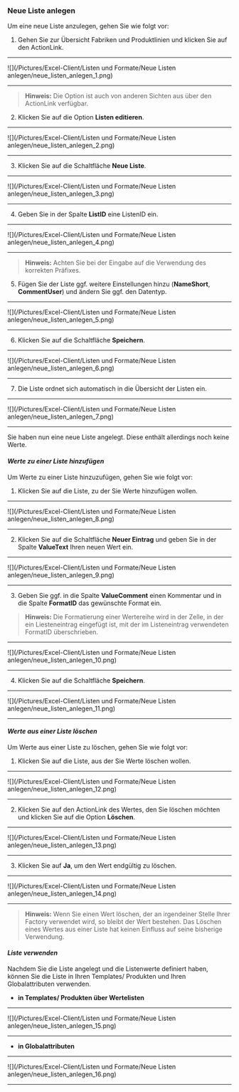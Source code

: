 ### Neue Liste anlegen  

Um eine neue Liste anzulegen, gehen Sie wie folgt vor:  

1) Gehen Sie zur Übersicht Fabriken und Produktlinien und klicken Sie auf den ActionLink.  

---
![](/Pictures/Excel-Client/Listen und Formate/Neue Listen anlegen/neue_listen_anlegen_1.png)

---

> **Hinweis:** Die Option ist auch von anderen Sichten aus über den ActionLink verfügbar.

2) Klicken Sie auf die Option **Listen editieren**.  

---
![](/Pictures/Excel-Client/Listen und Formate/Neue Listen anlegen/neue_listen_anlegen_2.png)

---

3) Klicken Sie auf die Schaltfläche **Neue Liste**.  

---
![](/Pictures/Excel-Client/Listen und Formate/Neue Listen anlegen/neue_listen_anlegen_3.png) 

---
 

4) Geben Sie in der Spalte **ListID** eine ListenID ein.  

---
![](/Pictures/Excel-Client/Listen und Formate/Neue Listen anlegen/neue_listen_anlegen_4.png) 

---
  

> **Hinweis:** Achten Sie bei der Eingabe auf die Verwendung des korrekten Präfixes.  

5) Fügen Sie der Liste ggf. weitere Einstellungen hinzu (**NameShort**, **CommentUser**) und ändern Sie ggf. den Datentyp.  

 ---
![](/Pictures/Excel-Client/Listen und Formate/Neue Listen anlegen/neue_listen_anlegen_5.png) 

---

6) Klicken Sie auf die Schaltfläche **Speichern**.  

---
![](/Pictures/Excel-Client/Listen und Formate/Neue Listen anlegen/neue_listen_anlegen_6.png) 

---


7) Die Liste ordnet sich automatisch in die Übersicht der Listen ein.  
  
---
![](/Pictures/Excel-Client/Listen und Formate/Neue Listen anlegen/neue_listen_anlegen_7.png) 

---

Sie haben nun eine neue Liste angelegt. Diese enthält allerdings noch keine Werte.  


#### *Werte zu einer Liste hinzufügen*   

Um Werte zu einer Liste hinzuzufügen, gehen Sie wie folgt vor:  

1) Klicken Sie auf die Liste, zu der Sie Werte hinzufügen wollen.  

---
![](/Pictures/Excel-Client/Listen und Formate/Neue Listen anlegen/neue_listen_anlegen_8.png) 

---

2) Klicken Sie auf die Schaltfläche **Neuer Eintrag** und geben Sie in der Spalte **ValueText** Ihren neuen Wert ein.  

---
![](/Pictures/Excel-Client/Listen und Formate/Neue Listen anlegen/neue_listen_anlegen_9.png) 

---

3) Geben Sie ggf. in die Spalte **ValueComment** einen Kommentar und in die Spalte **FormatID** das gewünschte Format ein.  

> **Hinweis:** Die Formatierung einer Wertereihe wird in der Zelle, in der ein Liesteneintrag eingefügt ist, mit der im Listeneintrag verwendeten FormatID überschrieben.

---
![](/Pictures/Excel-Client/Listen und Formate/Neue Listen anlegen/neue_listen_anlegen_10.png) 

---

4) Klicken Sie auf die Schaltfläche **Speichern**.  

---
![](/Pictures/Excel-Client/Listen und Formate/Neue Listen anlegen/neue_listen_anlegen_11.png) 

---

#### *Werte aus einer Liste löschen*   

Um Werte aus einer Liste zu löschen, gehen Sie wie folgt vor:  

1) Klicken Sie auf die Liste, aus der Sie Werte löschen wollen.  

---
![](/Pictures/Excel-Client/Listen und Formate/Neue Listen anlegen/neue_listen_anlegen_12.png) 

---

2) Klicken Sie auf den ActionLink des Wertes, den Sie löschen möchten und klicken Sie auf die Option **Löschen**.  

---
![](/Pictures/Excel-Client/Listen und Formate/Neue Listen anlegen/neue_listen_anlegen_13.png) 

---

3) Klicken Sie auf **Ja**, um den Wert endgültig zu löschen.  

---
![](/Pictures/Excel-Client/Listen und Formate/Neue Listen anlegen/neue_listen_anlegen_14.png) 

---

> **Hinweis:** Wenn Sie einen Wert löschen, der an irgendeiner Stelle Ihrer Factory verwendet wird, so bleibt der Wert bestehen. Das Löschen eines Wertes aus einer Liste hat keinen Einfluss auf seine bisherige Verwendung.  

#### *Liste verwenden*

Nachdem Sie die Liste angelegt und die Listenwerte definiert haben, können Sie die Liste in Ihren Templates/ Produkten und Ihren Globalattributen verwenden.

* **in Templates/ Produkten über Wertelisten**

---
![](/Pictures/Excel-Client/Listen und Formate/Neue Listen anlegen/neue_listen_anlegen_15.png)

---

* **in Globalattributen**

---
![](/Pictures/Excel-Client/Listen und Formate/Neue Listen anlegen/neue_listen_anlegen_16.png)

---

